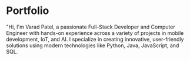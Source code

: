 # Portfolio
"Hi, I'm Varad Patel, a passionate Full-Stack Developer and Computer Engineer with hands-on experience across a variety of projects in mobile development, IoT, and AI. I specialize in creating innovative, user-friendly solutions using modern technologies like Python, Java, JavaScript, and SQL. 
